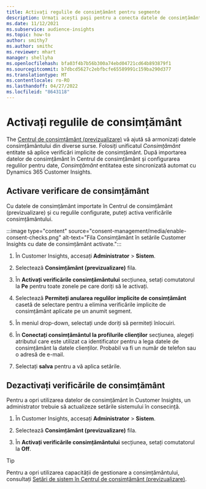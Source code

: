 ```yaml
---
title: Activați regulile de consimțământ pentru segmente
description: Urmați acești pași pentru a conecta datele de consimțământ și pentru a activa verificările de consimțământ în Dynamics 365 Customer Insights. Un administrator poate dezactiva și verificările consimțământului.
ms.date: 11/12/2021
ms.subservice: audience-insights
ms.topic: how-to
author: smithy7
ms.author: smithc
ms.reviewer: mhart
manager: shellyha
ms.openlocfilehash: bfa03f4b7b56b300a74ebd04721cd64b893879f1
ms.sourcegitcommit: b7dbcd5627c2ebfbcfe65589991c159ba290d377
ms.translationtype: MT
ms.contentlocale: ro-RO
ms.lasthandoff: 04/27/2022
ms.locfileid: "8643118"
---
```

# <a name="activate-consent-rules"></a>Activați regulile de consimțământ

The [Centrul de consimțământ (previzualizare)](consent-management/overview.md) vă ajută să armonizați datele consimțământului din diverse surse. Folosiți unificatul *Consimţământ* entitate să aplice verificări implicite de consimțământ. După importarea datelor de consimțământ în Centrul de consimțământ și configurarea regulilor pentru date, *Consimţământ* entitatea este sincronizată automat cu Dynamics 365 Customer Insights.

## <a name="enable-consent-checks"></a>Activare verificare de consimțământ

Cu datele de consimțământ importate în Centrul de consimțământ (previzualizare) și cu regulile configurate, puteți activa verificările consimțământului. 

:::image type="content" source="consent-management/media/enable-consent-checks.png" alt-text="Fila Consimțământ în setările Customer Insights cu date de consimțământ activate.":::

1. În Customer Insights, accesați **Administrator** > **Sistem**.

1. Selectează **Consimțământ (previzualizare)** fila.

1. În **Activați verificările consimțământului** secțiunea, setați comutatorul la **Pe** pentru toate zonele pe care doriți să le activați.

1. Selectează **Permiteți anularea regulilor implicite de consimțământ** casetă de selectare pentru a elimina verificările implicite de consimțământ aplicate pe un anumit segment. 

1. În meniul drop-down, selectați unde doriți să permiteți înlocuiri.     

1. În **Conectați consimțământul la profilurile clienților** secțiunea, alegeți atributul care este utilizat ca identificator pentru a lega datele de consimțământ la datele clienților. Probabil va fi un număr de telefon sau o adresă de e-mail. 

1. Selectați **salva** pentru a vă aplica setările.

## <a name="disable-consent-checks"></a>Dezactivați verificările de consimțământ

Pentru a opri utilizarea datelor de consimțământ în Customer Insights, un administrator trebuie să actualizeze setările sistemului în consecință.

1. În Customer Insights, accesați **Administrator** > **Sistem**.

1. Selectează **Consimțământ (previzualizare)** fila.

1. În **Activați verificările consimțământului** secțiunea, setați comutatorul la **Off**.

> [!TIP]
> Pentru a opri utilizarea capacității de gestionare a consimțământului, consultați [Setări de sistem în Centrul de consimțământ (previzualizare)](consent-management/system-settings.md).
